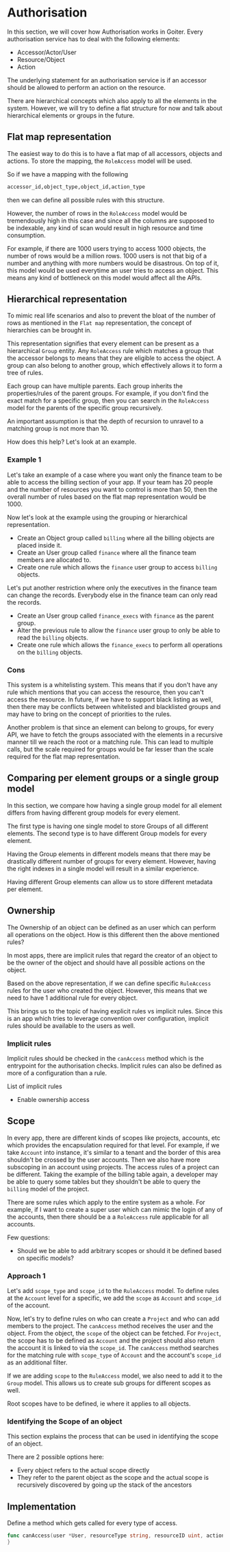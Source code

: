 # Authorisation

In this section, we will cover how Authorisation works in Goiter.
Every authorisation service has to deal with the following elements:

- Accessor/Actor/User
- Resource/Object
- Action

The underlying statement for an authorisation service is if an accessor should
be allowed to perform an action on the resource.

There are hierarchical concepts which also apply to all the elements in the system.
However, we will try to define a flat structure for now and talk about hierarchical
elements or groups in the future.

## Flat map representation

The easiest way to do this is to have a flat map of all accessors, objects and actions.
To store the mapping, the `RoleAccess` model will be used.

So if we have a mapping with the following

```bash
accessor_id,object_type,object_id,action_type
```

then we can define all possible rules with this structure.

However, the number of rows in the `RoleAccess` model would be tremendously high in this case
and since all the columns are supposed to be indexable, any kind of scan would result in high
resource and time consumption.

For example, if there are 1000 users trying to access 1000 objects, the number of rows would be
a million rows. 1000 users is not that big of a number and anything with more numbers would be
disastrous. On top of it, this model would be used everytime an user tries to access an object.
This means any kind of bottleneck on this model would affect all the APIs.

## Hierarchical representation

To mimic real life scenarios and also to prevent the bloat of the number of rows as mentioned in the
`Flat map` representation, the concept of hierarchies can be brought in.

This representation signifies that every element can be present as a hierarchical `Group` entity.
Any `RoleAccess` rule which matches a group that the accessor belongs to means that they are eligible
to access the object. A group can also belong to another group, which effectively allows it to form a
tree of rules.

Each group can have multiple parents. Each group inherits the properties/rules of the parent groups.
For example, if you don't find the exact match for a specific group, then you can search in the `RoleAccess`
model for the parents of the specific group recursively.

An important assumption is that the depth of recursion to unravel to a matching group is not more than 10.

How does this help? Let's look at an example.

### Example 1

Let's take an example of a case where you want only the finance team to be able to access the billing
section of your app. If your team has 20 people and the number of resources you want to control is
more than 50, then the overall number of rules based on the flat map representation would be 1000.

Now let's look at the example using the grouping or hierarchical representation.

- Create an Object group called `billing` where all the billing objects are placed inside it.
- Create an User group called `finance` where all the finance team members are allocated to.
- Create one rule which allows the `finance` user group to access `billing` objects.

Let's put another restriction where only the executives in the finance team can change the records.
Everybody else in the finance team can only read the records.

- Create an User group called `finance_execs` with `finance` as the parent group.
- Alter the previous rule to allow the `finance` user group to only be able to read the `billing` objects.
- Create one rule which allows the `finance_execs` to perform all operations on the `billing` objects.

### Cons

This system is a whitelisting system. This means that if you don't have any rule which mentions that you
can access the resource, then you can't access the resource.
In future, if we have to support black listing as well, then there may be conflicts between whitelisted
and blacklisted groups and may have to bring on the concept of priorities to the rules.

Another problem is that since an element can belong to groups, for every API, we have to fetch the groups
associated with the elements in a recursive manner till we reach the root or a matching rule. This can lead
to multiple calls, but the scale required for groups would be far lesser than the scale required for the
flat map representation.

## Comparing per element groups or a single group model

In this section, we compare how having a single group model for all element differs from having different
group models for every element.

The first type is having one single model to store Groups of all different elements.
The second type is to have different Group models for every element.

Having the Group elements in different models means that there may be drastically different number of groups
for every element. However, having the right indexes in a single model will result in a similar experience.

Having different Group elements can allow us to store different metadata per element.

## Ownership

The Ownership of an object can be defined as an user which can perform all operations on the object.
How is this different then the above mentioned rules?

In most apps, there are implicit rules that regard the creator of an object to be the owner of the object
and should have all possible actions on the object.

Based on the above representation, if we can define specific `RuleAccess` rules for the user who created the
object. However, this means that we need to have 1 additional rule for every object.

This brings us to the topic of having explicit rules vs implicit rules.
Since this is an app which tries to leverage convention over configuration, implicit rules should be available
to the users as well.

### Implicit rules

Implicit rules should be checked in the `canAccess` method which is the entrypoint for the authorisation checks.
Implicit rules can also be defined as more of a configuration than a rule.

List of implicit rules

- Enable ownership access

## Scope

In every app, there are different kinds of scopes like projects, accounts, etc which provides the encapsulation required
for that level.
For example, if we take `Account` into instance, it's similar to a tenant and the border of this area shouldn't be
crossed by the user accounts.
Then we also have more subscoping in an account using projects. The access rules of a project can be different.
Taking the example of the billing table again, a developer may be able to query some tables but they shouldn't be able
to query the `billing` model of the project.

There are some rules which apply to the entire system as a whole. For example, if I want to create a super user which
can mimic the login of any of the accounts, then there should be a a `RoleAccess` rule applicable for all accounts.

Few questions:

- Should we be able to add arbitrary scopes or should it be defined based on specific models?

### Approach 1

Let's add `scope_type` and `scope_id` to the `RuleAccess` model.
To define rules at the `Account` level for a specific, we add the `scope` as `Account` and `scope_id` of the account.

Now, let's try to define rules on who can create a `Project` and who can add members to the project.
The `canAccess` method receives the user and the object.
From the object, the `scope` of the object can be fetched. For `Project`, the scope has to be defined as `Account` and the
project should also return the account it is linked to via the `scope_id`.
The `canAccess` method searches for the matching rule with `scope_type` of `Account` and the account's `scope_id` as an additional filter.

If we are adding `scope` to the `RuleAccess` model, we also need to add it to the `Group` model. This allows us to
create sub groups for different scopes as well.

Root scopes have to be defined, ie where it applies to all objects.

### Identifying the Scope of an object

This section explains the process that can be used in identifying the scope of an object.

There are 2 possible options here:

- Every object refers to the actual scope directly
- They refer to the parent object as the scope and the actual scope is recursively
  discovered by going up the stack of the ancestors

## Implementation

Define a method which gets called for every type of access.

```go
func canAccess(user *User, resourceType string, resourceID uint, action ActionType) bool {
}
```
